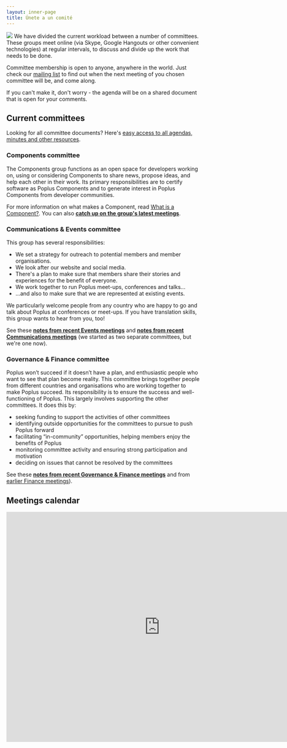 ```yaml
---
layout: inner-page
title: Únete a un comité
---
```


<img src="{{ site.baseurl }}/assets/img/postits.jpg" />
We have divided the current workload between a number of committees. These groups meet online (via Skype, Google Hangouts or other convenient technologies) at regular intervals, to discuss and divide up the work that needs to be done.

Committee membership is open to anyone, anywhere in the world. Just check our [mailing list](https://groups.google.com/forum/#%21forum/poplus) to find out when the next meeting of you chosen committee will be, and come along.

If you can't make it, don't worry - the agenda will be on a shared document that is open for your comments.

## Current committees

Looking for all committee documents? Here's [easy access to all agendas, minutes and other resources](http://hackfoldr.org/poplusteam/).

### Components committee

The Components group functions as an open space for developers working on, using or considering Components to share news, propose ideas, and help each other in their work. Its primary responsibilities are to certify software as Poplus Components and to generate interest in Poplus Components from developer communities.

For more information on what makes a Component, read [What is a Component?](http://poplus.org/components/definition/). You can also **[catch up on the group's latest meetings](https://docs.google.com/document/d/16zq3lkLI05rZmO0hC5RZVErPts5065x4Gj5N_otn2As/view?pli=1&overridemobile=true#heading=h.qlwmoenuh7f3)**.

### Communications &amp; Events committee

This group has several responsibilities:

   * We set a strategy for outreach to potential members and member
     organisations.
   * We look after our website and social media.
   * There's a plan to make sure that members share their stories and
     experiences for the benefit of everyone.
   * We work together to run Poplus meet-ups, conferences and talks...
   * ...and also to make sure that we are represented at existing events.

We particularly welcome people from any country who are happy to go and talk
about Poplus at conferences or meet-ups. If you have translation skills, this
group wants to hear from you, too!

See these **[notes from recent Events meetings](https://popluscon.hackpad.com/Events-Group-1st-Meeting-Agenda-and-Notes-BnLhF57G61Q)**
and 
**[notes from recent Communications meetings](https://docs.google.com/document/d/1Bnq2xXRw5UMY376-zv626_7sPZRyWFzaKryNp723HUs/edit)** (we started as two separate committees, but we're one now).

### Governance &amp; Finance committee

Poplus won’t succeed if it doesn’t have a plan, and enthusiastic people who want to see that plan become reality. This committee brings together people from different countries and organisations who are working together to make Poplus succeed. Its responsibility is to ensure the success and well-functioning of Poplus. This largely involves supporting the other committees. It does this by:

* seeking funding to support the activities of other committees
* identifying outside opportunities for the committees to pursue to push Poplus forward
* facilitating “in-community” opportunities, helping members enjoy the benefits of Poplus
* monitoring committee activity and ensuring strong participation and motivation
* deciding on issues that cannot be resolved by the committees

See these **[notes from recent Governance &amp; Finance meetings](https://popluscon.hackpad.com/Governance-and-Finance-Committee-Call-CSYUA19HguV)** and from [earlier Finance meetings](https://popluscon.hackpad.com/Finance-Committee-Call-Agenda-tvW3dW5BJY3)).

## Meetings calendar

<iframe src="https://www.google.com/calendar/embed?src=b9cleffo7lgld26strcs6ec1os%40group.calendar.google.com&ctz=America/Toronto" style="border: 0" width="800" height="600" frameborder="0" scrolling="no"></iframe>
